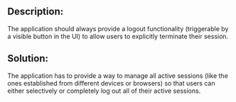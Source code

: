 ## Description:

The application should always provide a logout functionality (triggerable by a visible button in the UI) to allow users to explicitly terminate their session.

## Solution:

The application has to provide a way to manage all active sessions (like the ones established from different devices or browsers) so that users can either selectively or completely log out all of their active sessions.